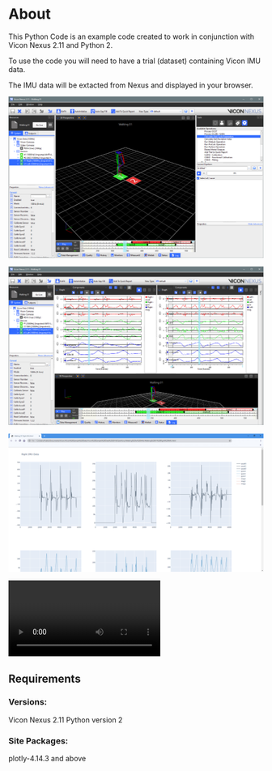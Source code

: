 # About

This Python Code is an example code created to work in conjunction with Vicon Nexus 2.11 and Python 2.

To use the code you will need to have a trial (dataset) containing Vicon IMU data. 

The IMU data will be extacted from Nexus and displayed in your browser. 

![](images/IMUDataNexus.png)

![](images/IMUDataNexusGraph.png)

![](images/BrowserPlot.png)

![](video/imudataplotly.mp4)

## Requirements
### Versions:
Vicon Nexus 2.11
Python version 2

### Site Packages:
plotly-4.14.3 and above
